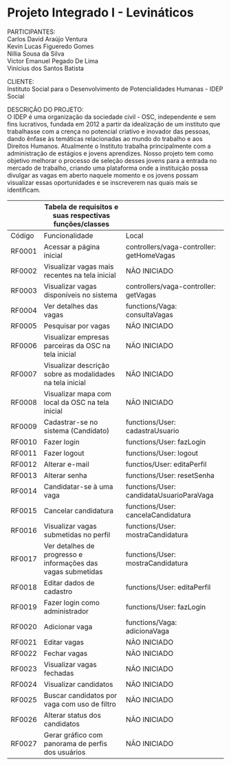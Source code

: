 # Projeto Integrado I - Levináticos

PARTICIPANTES: </br>
Carlos David Araújo Ventura </br>
Kevin Lucas Figueredo Gomes  </br>
Nillia Sousa da Silva </br>
Victor Emanuel Pegado De Lima </br>
Vinícius dos Santos Batista </br>

CLIENTE: </br>
Instituto Social para o Desenvolvimento de Potencialidades Humanas - IDEP Social

DESCRIÇÃO DO PROJETO: </br>
O IDEP é uma organização da sociedade civil - OSC, independente e sem fins lucrativos, fundada em 2012
a partir da idealização de um instituto que trabalhasse com a crença no potencial criativo e
inovador das pessoas, dando ênfase às temáticas relacionadas ao mundo do trabalho e aos
Direitos Humanos. Atualmente o Instituto trabalha principalmente com a administração de estágios e
jovens aprendizes. Nosso projeto tem como objetivo melhorar o processo de seleção
desses jovens para a entrada no mercado de trabalho, criando uma plataforma onde a
instituição possa divulgar as vagas em aberto naquele momento e os jovens possam
visualizar essas oportunidades e se inscreverem nas quais mais se identificam.

|                                            |   Tabela de requisitos e suas respectivas funções/classes    |                                           |  
|--------------------------------------------|--------------------------------------------------------------|-------------------------------------------|
| Código                                     | Funcionalidade                                               | Local                                     |
| RF0001                                     | Acessar a página inicial                                     | controllers/vaga-controller: getHomeVagas |
| RF0002                                     | Visualizar vagas mais recentes na tela inicial               | NÃO INICIADO                              |
| RF0003                                     | Visualizar vagas disponíveis no sistema                      | controllers/vaga-controller: getVagas     |
| RF0004                                     | Ver detalhes das vagas                                       | functions/Vaga: consultaVagas             |
| RF0005                                     | Pesquisar por vagas                                          | NÃO INICIADO                              |
| RF0006                                     | Visualizar empresas parceiras da OSC na tela inicial         | NÃO INICIADO                              |
| RF0007                                     | Visualizar descrição sobre as modalidades na tela inicial    | NÃO INICIADO                              |
| RF0008                                     | Visualizar mapa com local da OSC na tela inicial             | NÃO INICIADO                              |
| RF0009                                     | Cadastrar-se no sistema (Candidato)                          | functions/User: cadastraUsuario           |
| RF0010                                     | Fazer login                                                  | functions/User: fazLogin                  |
| RF0011                                     | Fazer logout                                                 | functions/User: logout                    |
| RF0012                                     | Alterar e-mail                                               | functios/User: editaPerfil                |
| RF0013                                     | Alterar senha                                                | functions/User: resetSenha                |
| RF0014                                     | Candidatar-se à uma vaga                                     | functions/User: candidataUsuarioParaVaga  |
| RF0015                                     | Cancelar candidatura                                         | functions/User: cancelaCandidatura        |
| RF0016                                     | Visualizar vagas submetidas no perfil                        | functions/User: mostraCandidatura         |
| RF0017                                     | Ver detalhes de progresso e informações das vagas submetidas | functions/User: mostraCandidatura         |
| RF0018                                     | Editar dados de cadastro                                     | functions/User: editaPerfil               |
| RF0019                                     | Fazer login como administrador                               | functions/User: fazLogin                  |
| RF0020                                     | Adicionar vaga                                               | functions/Vaga: adicionaVaga              |
| RF0021                                     | Editar vagas                                                 | NÃO INICIADO                              |
| RF0022                                     | Fechar vagas                                                 | NÃO INICIADO                              |
| RF0023                                     | Visualizar vagas fechadas                                    | NÃO INICIADO                              |
| RF0024                                     | Visualizar candidatos                                        | NÃO INICIADO                              |
| RF0025                                     | Buscar candidatos por vaga com uso de filtro                 | NÃO INICIADO                              |
| RF0026                                     | Alterar status dos candidatos                                | NÃO INICIADO                              |
| RF0027                                     | Gerar gráfico com panorama de perfis dos usuários            | NÃO INICIADO                              |

